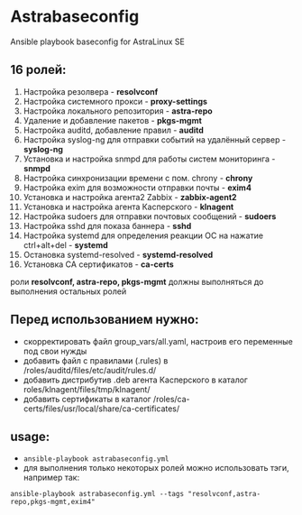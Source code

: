 # Astrabaseconfig
Ansible playbook baseconfig for AstraLinux SE

## 16 ролей:
1. Настройка резолвера - **resolvconf**
2. Настройка системного прокси - **proxy-settings**
3. Настройка локального репозитория - **astra-repo**
4. Удаление и добавление пакетов - **pkgs-mgmt**
5. Настройка auditd, добавление правил - **auditd**
6. Настройка syslog-ng для отправки событий на удалённый сервер - **syslog-ng**
7. Установка и настройка snmpd для работы систем мониторинга - **snmpd**
8. Настройка синхронизации времени с пом. chrony - **chrony**
9. Настройка exim для возможности отправки почты - **exim4**
10. Установка и настройка агента2 Zabbix - **zabbix-agent2**
11. Установка и настройка агента Касперского - **klnagent**
12. Настройка sudoers для отправки почтовых сообщений - **sudoers**
13. Настройка sshd для показа баннера - **sshd**
14. Настройка systemd для определения реакции ОС на нажатие ctrl+alt+del - **systemd**
15. Остановка systemd-resolved - **systemd-resolved**
16. Установка CA сертификатов - **ca-certs**


роли **resolvconf, astra-repo, pkgs-mgmt** должны выполняться до выполнения остальных ролей

## Перед использованием нужно:
- скорректировать файл group_vars/all.yaml, настроив его переменные под свои нужды
- добавить файл с правилами (.rules) в /roles/auditd/files/etc/audit/rules.d/
- добавить дистрибутив .deb агента Касперского в каталог roles/klnagent/files/tmp/klnagent/
- добавить сертификаты в каталог /roles/ca-certs/files/usr/local/share/ca-certificates/

## usage:
- `ansible-playbook astrabaseconfig.yml`
- для выполнения только некоторых ролей можно использовать тэги, например так:

`ansible-playbook astrabaseconfig.yml --tags "resolvconf,astra-repo,pkgs-mgmt,exim4"`


